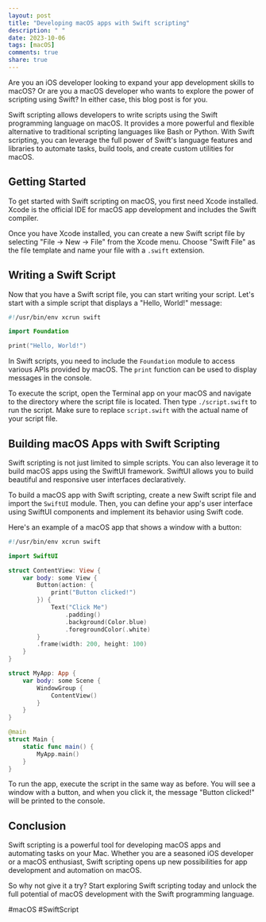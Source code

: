 ```yaml
---
layout: post
title: "Developing macOS apps with Swift scripting"
description: " "
date: 2023-10-06
tags: [macOS]
comments: true
share: true
---
```


Are you an iOS developer looking to expand your app development skills to macOS? Or are you a macOS developer who wants to explore the power of scripting using Swift? In either case, this blog post is for you.

Swift scripting allows developers to write scripts using the Swift programming language on macOS. It provides a more powerful and flexible alternative to traditional scripting languages like Bash or Python. With Swift scripting, you can leverage the full power of Swift's language features and libraries to automate tasks, build tools, and create custom utilities for macOS.

## Getting Started

To get started with Swift scripting on macOS, you first need Xcode installed. Xcode is the official IDE for macOS app development and includes the Swift compiler.

Once you have Xcode installed, you can create a new Swift script file by selecting "File -> New -> File" from the Xcode menu. Choose "Swift File" as the file template and name your file with a `.swift` extension.

## Writing a Swift Script

Now that you have a Swift script file, you can start writing your script. Let's start with a simple script that displays a "Hello, World!" message:

```swift
#!/usr/bin/env xcrun swift

import Foundation

print("Hello, World!")
```

In Swift scripts, you need to include the `Foundation` module to access various APIs provided by macOS. The `print` function can be used to display messages in the console.

To execute the script, open the Terminal app on your macOS and navigate to the directory where the script file is located. Then type `./script.swift` to run the script. Make sure to replace `script.swift` with the actual name of your script file.

## Building macOS Apps with Swift Scripting

Swift scripting is not just limited to simple scripts. You can also leverage it to build macOS apps using the SwiftUI framework. SwiftUI allows you to build beautiful and responsive user interfaces declaratively.

To build a macOS app with Swift scripting, create a new Swift script file and import the `SwiftUI` module. Then, you can define your app's user interface using SwiftUI components and implement its behavior using Swift code.

Here's an example of a macOS app that shows a window with a button:

```swift
#!/usr/bin/env xcrun swift

import SwiftUI

struct ContentView: View {
    var body: some View {
        Button(action: {
            print("Button clicked!")
        }) {
            Text("Click Me")
                .padding()
                .background(Color.blue)
                .foregroundColor(.white)
        }
        .frame(width: 200, height: 100)
    }
}

struct MyApp: App {
    var body: some Scene {
        WindowGroup {
            ContentView()
        }
    }
}

@main
struct Main {
    static func main() {
        MyApp.main()
    }
}
```

To run the app, execute the script in the same way as before. You will see a window with a button, and when you click it, the message "Button clicked!" will be printed to the console.

## Conclusion

Swift scripting is a powerful tool for developing macOS apps and automating tasks on your Mac. Whether you are a seasoned iOS developer or a macOS enthusiast, Swift scripting opens up new possibilities for app development and automation on macOS.

So why not give it a try? Start exploring Swift scripting today and unlock the full potential of macOS development with the Swift programming language.

\#macOS \#SwiftScript